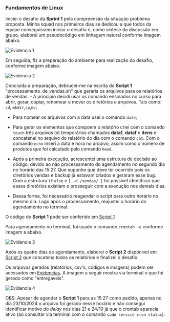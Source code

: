 
### Fundamentos de Linux 
Iniciei o desafio da **Sprint 1** pela compreensão da situação problema proposta.  Minha squad nos primeiros dias se dedicou a que todos da equipe conseguissem  iniciar o desafio e, como síntese da discussão em grupo, elaborei um pseudocódigo em linhagem natural conforme imagem abaixo. 

![Evidencia 1](../Evidencias/pseudocodigo.png)

Em seguida, fiz a preparação do ambiente para realização do desafio, conforme imagem abaixo.  

![Evidencia 2](../Evidencias/preparacao.png)

Concluída a preparação, debrucei-me na escrita do **Script 1** "processamento_de_vendas.sh" que geraria os arquivos para os relatórios de vendas.  - A princípio decidi usar os comando ensinados no curso para abrir, gerar, copiar, renomear e mover os diretórios e arquivos. Tais como: `cd`, `mkdir`,`cp`,`mv`;

- Para nomear os arquivos com a data usei o comando `date`;

- Para gerar os elementos que compoem o relatório criei com o comando `touch` três arquivos txt temporários chamados **data1**, **dataf** e **itens** e concatenei no arquivo do relatório do dia com o comando `cat`. Com o comando `echo` inseri a data e hora no arquivo, assim como o número de produtos que foi calculado pelo comando `head`.

 - Após a primeira execução, acrescentei uma estrutura de decisão ao código, devido ao não processamento do agendamento no segundo dia no horário das 15:27.  Que suponho que deve ter ocorrido pois os diretórios vendas e backup já estavam criados e geraram esse bug. Com a estrutura `if` `else` e `[ -d /vendas/ ]` foi possível identificar que esses diretórios existiam e prosseguir com a execução nos demais dias.

 - Dessa forma, foi necessário reagendar o script para outro horário no mesmo dia.  Logo após o processamento, reajustei o horário do agendamento no terminal. 

O código do **Script 1** pode ser conferido em [Script 1](../Evidencias/processamento_de_vendas.sh)

Para agendamento no terminal, foi usado o comando `crontab -e` conforme imagem a abaixo.

![Evidencia 3](../Evidencias/crontabe.png)

Após os quatro dias de agendamento, elaborei o **Script 2** disponivel em [Script 2](../Evidencias/consolidador_de_processamento_de_vendas.sh) que concatena todos os relatórios e finalizei o desafio.  

Os arquivos gerados (relatórios, csv's, códigos e imagens) podem ser acessados em [Evidencias](../Evidencias/).  A imagem a seguir mostra via terminal o que foi gerado como "entregaveis".

![Evidencia 4](../Evidencias/resultados_desafio.png)

OBS: Apesar de agendar o **Script 1** para as 15:27 como pedido, apenas no dia 23/10/2024  o arquivo foi gerado nesse horário e não consegui identificar motivo do *delay* nos dias 21 e 24/10 já que o crontab aparecia ativo (ao consultar via terminal com o comando `sudo service cron status`). 